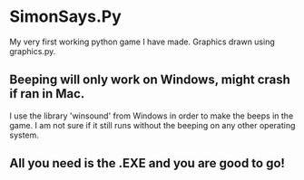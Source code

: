 # SimonSays.Py
My very first working python game I have made. Graphics drawn using graphics.py.

## Beeping will only work on Windows, might crash if ran in Mac.
I use the library 'winsound' from Windows in order to make the beeps in the game. I am not sure if it still runs without the beeping on any other operating system.

## All you need is the .EXE and you are good to go!
